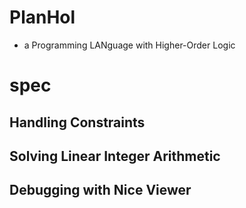 # PlanHol

- a Programming LANguage with Higher-Order Logic

# spec

## Handling Constraints

## Solving Linear Integer Arithmetic

## Debugging with Nice Viewer
